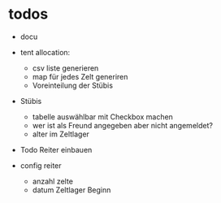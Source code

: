 # todos

- docu
- tent allocation:
  - csv liste generieren
  - map für jedes Zelt generiren
  - Voreinteilung der Stübis

- Stübis
  - tabelle auswählbar mit Checkbox machen
  - wer ist als Freund angegeben aber nicht angemeldet?
  - alter im Zeltlager


- Todo Reiter einbauen
- config reiter
  - anzahl zelte
  - datum Zeltlager Beginn
